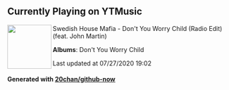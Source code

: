 ## Currently Playing on YTMusic

[<img align="left" width="100" src="https://lh3.googleusercontent.com/zNbE3SfaWnIXl6PREd_Pwb6xtWYZHqCf297APAF9c_in8aoUO7s0Qbu62EGfB4jXPzGBc3C5hBlrSDZh">](https://music.youtube.com/channel/UCl5p1gD46TZVsoQmM8VZ2gQ)

Swedish House Mafia - Don't You Worry Child (Radio Edit) (feat. John Martin)

**Albums**: Don't You Worry Child

Last updated at 07/27/2020 19:02

#### Generated with [20chan/github-now](https://github.com/20chan/github-now)


<!--
**20chan/20chan** is a ✨ _special_ ✨ repository because its `README.md` (this file) appears on your GitHub profile.

Here are some ideas to get you started:

- 🔭 I’m currently working on ...
- 🌱 I’m currently learning ...
- 👯 I’m looking to collaborate on ...
- 🤔 I’m looking for help with ...
- 💬 Ask me about ...
- 📫 How to reach me: ...
- 😄 Pronouns: ...
- ⚡ Fun fact: ...
-->
